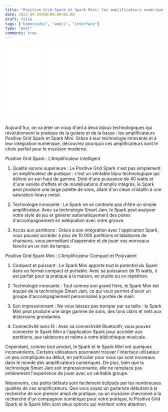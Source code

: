 ```yaml
---
title: "Positive Grid Spark et Spark Mini: les amplificateurs numériques qui vont révolutionner votre pratique"
date: 2023-05-25T00:00:00+01:00
draft: false
tags: ["homestudio", "ampli", "interface"]
type: "post"
comments: true
---
```


<iframe sandbox="allow-popups allow-scripts allow-modals allow-forms allow-same-origin" style="width:120px;height:240px;" marginwidth="0" marginheight="0" scrolling="no" frameborder="0" src="//ws-eu.amazon-adsystem.com/widgets/q?ServiceVersion=20070822&OneJS=1&Operation=GetAdHtml&MarketPlace=FR&source=ss&ref=as_ss_li_til&ad_type=product_link&tracking_id=poolporg00-21&language=fr_FR&marketplace=amazon&region=FR&placement=B08HQCG79H&asins=B08HQCG79H&linkId=53d37a2fb78305570a4bdd00b09bffff&show_border=true&link_opens_in_new_window=true"></iframe>

<iframe sandbox="allow-popups allow-scripts allow-modals allow-forms allow-same-origin" style="width:120px;height:240px;" marginwidth="0" marginheight="0" scrolling="no" frameborder="0" src="//ws-eu.amazon-adsystem.com/widgets/q?ServiceVersion=20070822&OneJS=1&Operation=GetAdHtml&MarketPlace=FR&source=ss&ref=as_ss_li_til&ad_type=product_link&tracking_id=poolporg00-21&language=fr_FR&marketplace=amazon&region=FR&placement=B09C7LXR11&asins=B09C7LXR11&linkId=4130a41f2ade2607b9e967a581001921&show_border=true&link_opens_in_new_window=true"></iframe>



Aujourd'hui, on va jeter un coup d'œil à deux bijoux technologiques qui révolutionnent la pratique de la guitare et de la basse : les amplificateurs Positive Grid Spark et Spark Mini. Grâce à leur technologie innovante et à leur intégration numérique, découvrez pourquoi ces amplificateurs sont le choix parfait pour le musicien moderne.

Positive Grid Spark : L'Amplificateur Intelligent

1. Qualité sonore supérieure : Le Positive Grid Spark n'est pas simplement un amplificateur de pratique : c'est un véritable bijou technologique qui délivre un son haut de gamme. Doté d'une puissance de 40 watts et d'une variété d'effets et de modélisations d'amplis intégrés, le Spark peut produire une large palette de sons, allant d'un clean cristallin à une saturation heavy metal.

2. Technologie innovante : Le Spark ne se contente pas d'être un simple amplificateur. Avec sa technologie Smart Jam, le Spark peut analyser votre style de jeu et générer automatiquement des pistes d'accompagnement en adéquation avec votre groove.

3. Accès aux partitions : Grâce à son intégration avec l'application Spark, vous pouvez accéder à plus de 10 000 partitions et tablatures de chansons, vous permettant d'apprendre et de jouer vos morceaux favoris en un rien de temps.

Positive Grid Spark Mini : L'Amplificateur Compact et Polyvalent

1. Compact et puissant : Le Spark Mini apporte tout le potentiel du Spark dans un format compact et portable. Avec sa puissance de 15 watts, il est parfait pour la pratique à la maison, en studio ou en répétition.

2. Technologie innovante : Tout comme son grand frère, le Spark Mini est équipé de la technologie Smart Jam, ce qui vous permet d'avoir un groupe d'accompagnement personnalisé à portée de main.

3. Son impressionnant : Ne vous laissez pas tromper par sa taille : le Spark Mini peut produire une large gamme de sons, des tons clairs et nets aux distorsions grondantes.

4. Connectivité sans fil : Avec sa connectivité Bluetooth, vous pouvez connecter le Spark Mini à l'application Spark pour accéder aux partitions, aux tablatures et même à votre bibliothèque musicale.

Cependant, comme tout produit, le Spark et le Spark Mini ont quelques inconvénients. Certains utilisateurs pourraient trouver l'interface utilisateur un peu compliquée au début, en particulier pour ceux qui sont nouveaux dans le monde des amplificateurs numériques. De plus, bien que la technologie Smart Jam soit impressionnante, elle ne remplace pas entièrement l'expérience de jouer avec un véritable groupe.

Néanmoins, ces petits défauts sont facilement éclipsés par les nombreuses qualités de ces amplificateurs. Que vous soyez un guitariste débutant à la recherche de son premier ampli de pratique, ou un musicien chevronné à la recherche d'un compagnon numérique pour votre pratique, le Positive Grid Spark et le Spark Mini sont deux options qui méritent votre attention.
